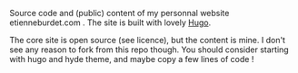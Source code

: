 Source code and (public) content of my personnal website etienneburdet.com . The site is built with lovely [Hugo](http://gohugo.io).

The core site is open source (see licence), but the content is mine. I don't see any reason to fork from this repo though. You should consider starting with hugo and hyde theme, and maybe copy a few lines of code !
